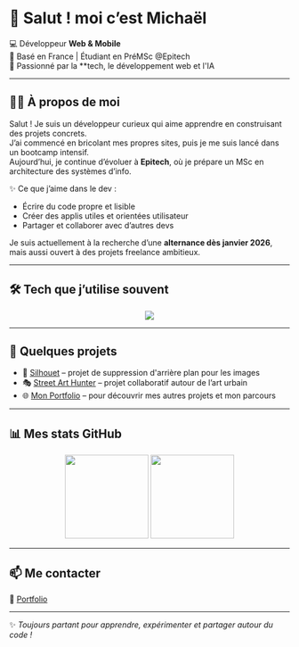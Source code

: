 # 👋 Salut ! moi c’est Michaël  

💻 Développeur **Web & Mobile**  
📍 Basé en France | Étudiant en PréMSc @Epitech  
🚀 Passionné par la **tech, le développement web et l'IA

---

## 🙋‍♂️ À propos de moi
Salut ! Je suis un développeur curieux qui aime apprendre en construisant des projets concrets.  
J’ai commencé en bricolant mes propres sites, puis je me suis lancé dans un bootcamp intensif.  
Aujourd’hui, je continue d’évoluer à **Epitech**, où je prépare un MSc en architecture des systèmes d’info.  

✨ Ce que j’aime dans le dev :  
- Écrire du code propre et lisible  
- Créer des applis utiles et orientées utilisateur  
- Partager et collaborer avec d’autres devs  

Je suis actuellement à la recherche d’une **alternance dès janvier 2026**, mais aussi ouvert à des projets freelance ambitieux.  

---

## 🛠️ Tech que j’utilise souvent

<p align="center">
  <img src="https://skillicons.dev/icons?i=react,nextjs,ts,js,nodejs,html,css,git,github,figma" />
</p>

---

## 🚀 Quelques projets
- 🎨 [Silhouet](https://github.com/michaelgirardet/silhouet) – projet de suppression d'arrière plan pour les images 
- 🎭 [Street Art Hunter](https://github.com/WildCodeSchool-2024-09/js-lyon-2024-09-P3-Street-Art-Hunter) – projet collaboratif autour de l’art urbain  
- 🌐 [Mon Portfolio](https://michaelgirardet.dev) – pour découvrir mes autres projets et mon parcours  

---

## 📊 Mes stats GitHub
<p align="center">
  <img src="https://github-readme-stats.vercel.app/api?username=michaelgirardet&show_icons=true&theme=radical" height="150"/>
  <img src="https://github-readme-stats.vercel.app/api/top-langs/?username=michaelgirardet&layout=compact&theme=radical" height="150"/>
</p>

---

## 📫 Me contacter
📍 [Portfolio](https://michaelgirardet.dev)  

---

✨ *Toujours partant pour apprendre, expérimenter et partager autour du code !*
